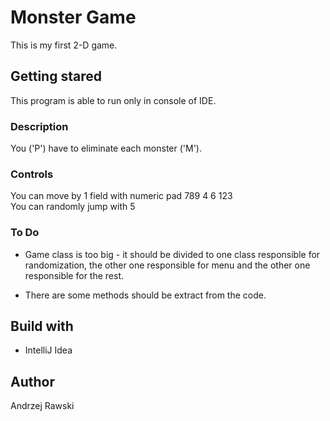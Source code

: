 # Monster Game

This is my first 2-D game.

## Getting stared

This program is able to run only in console of IDE.

### Description

You ('P') have to eliminate each monster ('M').

### Controls

You can move by 1 field with numeric pad 789
                                         4 6
                                         123                     
You can randomly jump with 5

### To Do

- Game class is too big - it should be divided to one class responsible for randomization,
                          the other one responsible for menu
                          and the other one responsible for the rest.
                          
- There are some methods should be extract from the code.

## Build with

- IntelliJ Idea

## Author

Andrzej Rawski
